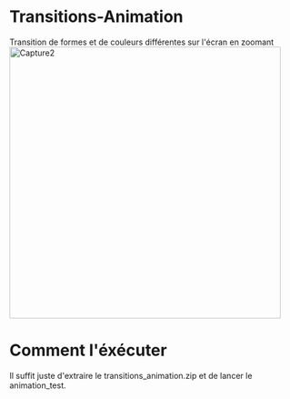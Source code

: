 # Transitions-Animation
Transition de formes et de couleurs différentes sur l'écran en zoomant
<img width="477" alt="Capture2" src="https://github.com/user-attachments/assets/af255f5b-a15f-4f5f-9ebd-1eb93aed7607">





# Comment l'éxécuter 
Il suffit juste d'extraire le transitions_animation.zip et de lancer le animation_test.

